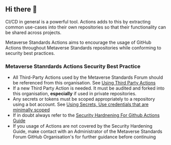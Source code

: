 ## Hi there 👋

CI/CD in general is a powerful tool. Actions adds to this by extracting common use-cases into their own repositories so that their functionality can be shared across projects.

Metaverse Standards Actions aims to encourage the usage of GitHub Actions throughout Metaverse Standards repositories while conforming to security best practices.

### Metaverse Stanrdards Actions Security Best Practice

- All Third-Party Actions used by the Metaverse Standards Forum should be referenced from this organisation. See [Using Third Party Actions](https://docs.github.com/en/actions/security-guides/security-hardening-for-github-actions#using-third-party-actions)
- If a new Third Party Action is needed. It must be audited and forked into this organisation, **especially** if used in private repositories.
- Any secrets or tokens must be scoped appropriately to a repository using a bot account. See [Using Secrets, Use credentials that are minimally scoped](https://docs.github.com/en/actions/security-guides/security-hardening-for-github-actions#using-secrets)
- If in doubt always refer to the [Security Hardnening For Github Actions Guide](https://docs.github.com/en/actions/security-guides/security-hardening-for-github-actions)
- If you usage of Actions are not covered by the Security Hardening Guide, make contact with an Administrator of the Metaverse Standards Forum GitHub Organisation's for further guidance before continuing
